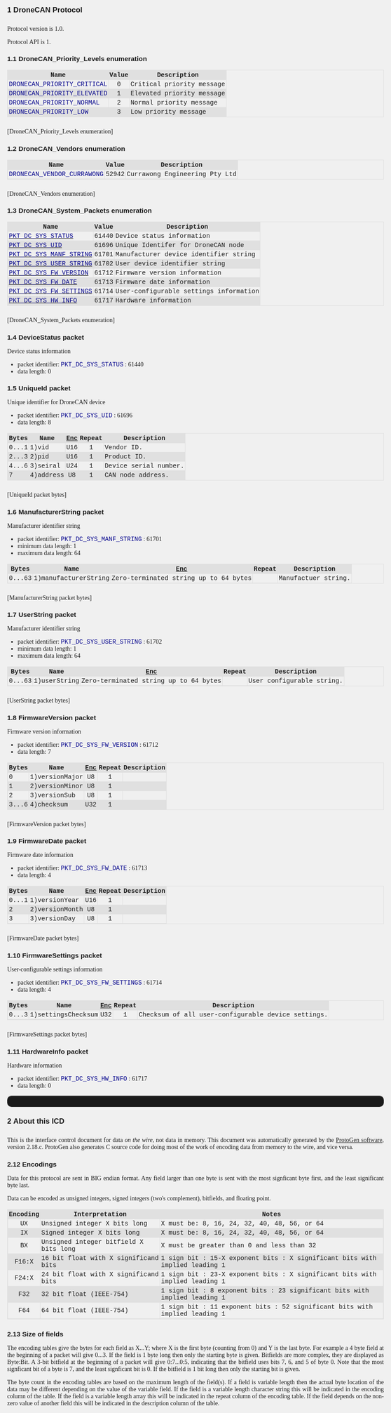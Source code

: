 <style>
    body {
        text-align:justify;
        max-width: 25cm;
        margin-left: auto;
        margin-right: auto;
        font-family: Georgia;
        counter-reset: h1counter h2counter  h3counter toc1counter toc2counter toc3counter;
     }

    table {
       border: 1px solid #e0e0e0;
       border-collapse: collapse;
       margin-bottom: 25px;
    }

    th, td {
        border: 1px solid #e0e0e0;
        font-family: Courier, monospace;
        font-size: 90%;
        padding: 2px;
    }

    /*
     * Alternate colors for the table, including the heading row
     */
    th {
    background-color: #e0e0e0   
    }
    tr:nth-child(even){background-color: #e0e0e0}

    h1, h2, h3, h4, h5 { font-family: Arial; }
    h1 { font-size:120%; margin-bottom: 25px; }
    h2 { font-size:110%; margin-bottom: 15px; }
    h3 { font-size:100%; margin-bottom: 10px;}
    h4, li { font-size:100%; }

    caption{ font-family:Arial; font-size:85%;}

    code, pre, .codelike {
        font-family: Courier, monospace;
        font-size: 100%;
        color: darkblue;
    }

    /*
     * Counters for the main headings
     */

    h1:before {
        counter-increment: h1counter;
        content: counter(h1counter) "\00a0 ";
    }
    h1 {
        counter-reset: h2counter;
    }
    
    h2:before {
        counter-increment: h2counter;
        content: counter(h1counter) "." counter(h2counter) "\00a0 ";
    }
    h2 {
        counter-reset: h3counter;
    }
    
    h3:before {
      counter-increment: h3counter;
      content: counter(h1counter) "." counter(h2counter) "." counter(h3counter) "\00a0 ";
    }

    /*
     * The document title, centered
     */
    doctitle {font-family: Arial; font-size:120%; font-weight: bold; margin-bottom:25px; text-align:center; display:block;}
    titlepagetext {text-align:center; display:block;}

    /*
     * The table of contents formatting
     */
    toctitle {font-family: Arial; font-size:120%; font-weight: bold; margin-bottom:25px; display:block;}
    toc1, toc2, toc3 {font-family: Arial; font-size:100%; margin-bottom:2px; display:block;}
    toc1 {text-indent: 0px;}
    toc2 {text-indent: 15px;}
    toc3 {text-indent: 30px;}
    
    toc1:before {
        content: counter(toc1counter) "\00a0 ";
        counter-increment: toc1counter;
    }
    toc1 {
        counter-reset: toc2counter;
    }
    
    toc2:before {
        content: counter(toc1counter) "." counter(toc2counter) "\00a0 ";
        counter-increment: toc2counter;
    }
    toc2 {
        counter-reset: toc3counter;
    }

    toc3:before {
      content: counter(toc1counter) "." counter(toc2counter) "." counter(toc3counter) "\00a0 ";
      counter-increment: toc3counter;
    }

    /* How it looks on a screen, notice the fancy hr blocks and lack of page breaks */
    @media screen {
      body {
        background-color: #f0f0f0;
      }
      .page-break { display: none; }
      hr { 
        height: 25px; 
        border-style: solid; 
        border-color: gray; 
        border-width: 1px 0 0 0; 
        border-radius: 10px; 
      } 
      hr:before { 
        display: block; 
        content: ""; 
        height: 25px; 
        margin-top: -26px; 
        border-style: solid; 
        border-color: gray; 
        border-width: 0 0 1px 0; 
        border-radius: 10px; 
      }
    }

    /* How it looks when printed, hr turned off, in favor of page breaks*/
    @media print {
      hr {display: none;}
      body {background-color: white;}
      .page-break{page-break-before: always;}
    }
</style>



# DroneCAN Protocol

 Protocol version is 1.0.

 Protocol API is 1.

## DroneCAN_Priority_Levels enumeration

| Name                         | Value | Description               |
| ---------------------------- | :---: | ------------------------- |
| `DRONECAN_PRIORITY_CRITICAL` | 0     | Critical priority message |
| `DRONECAN_PRIORITY_ELEVATED` | 1     | Elevated priority message |
| `DRONECAN_PRIORITY_NORMAL`   | 2     | Normal priority message   |
| `DRONECAN_PRIORITY_LOW`      | 3     | Low priority message      |
[<a name="DroneCAN_Priority_Levels"></a>DroneCAN_Priority_Levels enumeration]



## DroneCAN_Vendors enumeration

| Name                        | Value | Description                   |
| --------------------------- | :---: | ----------------------------- |
| `DRONECAN_VENDOR_CURRAWONG` | 52942 | Currawong Engineering Pty Ltd |
[<a name="DroneCAN_Vendors"></a>DroneCAN_Vendors enumeration]



## DroneCAN_System_Packets enumeration

| Name                                                | Value | Description                            |
| --------------------------------------------------- | :---: | -------------------------------------- |
| [`PKT_DC_SYS_STATUS`](#PKT_DC_SYS_STATUS)           | 61440 | Device status information              |
| [`PKT_DC_SYS_UID`](#PKT_DC_SYS_UID)                 | 61696 | Unique Identifer for DroneCAN node     |
| [`PKT_DC_SYS_MANF_STRING`](#PKT_DC_SYS_MANF_STRING) | 61701 | Manufacturer device identifier string  |
| [`PKT_DC_SYS_USER_STRING`](#PKT_DC_SYS_USER_STRING) | 61702 | User device identifier string          |
| [`PKT_DC_SYS_FW_VERSION`](#PKT_DC_SYS_FW_VERSION)   | 61712 | Firmware version information           |
| [`PKT_DC_SYS_FW_DATE`](#PKT_DC_SYS_FW_DATE)         | 61713 | Firmware date information              |
| [`PKT_DC_SYS_FW_SETTINGS`](#PKT_DC_SYS_FW_SETTINGS) | 61714 | User-configurable settings information |
| [`PKT_DC_SYS_HW_INFO`](#PKT_DC_SYS_HW_INFO)         | 61717 | Hardware information                   |
[<a name="DroneCAN_System_Packets"></a>DroneCAN_System_Packets enumeration]



## <a name="PKT_DC_SYS_STATUS"></a>DeviceStatus packet

Device status information

- packet identifier: `PKT_DC_SYS_STATUS` : 61440
- data length: 0


## <a name="PKT_DC_SYS_UID"></a>UniqueId packet

Unique identifier for DroneCAN device

- packet identifier: `PKT_DC_SYS_UID` : 61696
- data length: 8


| Bytes | Name      | [Enc](#Enc) | Repeat | Description           |
| ----- | --------- | :---------: | :----: | --------------------- |
| 0...1 | 1)vid     | U16         | 1      | Vendor ID.            |
| 2...3 | 2)pid     | U16         | 1      | Product ID.           |
| 4...6 | 3)seiral  | U24         | 1      | Device serial number. |
| 7     | 4)address | U8          | 1      | CAN node address.     |
[UniqueId packet bytes]


## <a name="PKT_DC_SYS_MANF_STRING"></a>ManufacturerString packet

Manufacturer identifier string

- packet identifier: `PKT_DC_SYS_MANF_STRING` : 61701
- minimum data length: 1
- maximum data length: 64


| Bytes  | Name                 | [Enc](#Enc)                           | Repeat | Description         |
| ------ | -------------------- | :-----------------------------------: | :----: | ------------------- |
| 0...63 | 1)manufacturerString | Zero-terminated string up to 64 bytes         || Manufactuer string. |
[ManufacturerString packet bytes]


## <a name="PKT_DC_SYS_USER_STRING"></a>UserString packet

Manufacturer identifier string

- packet identifier: `PKT_DC_SYS_USER_STRING` : 61702
- minimum data length: 1
- maximum data length: 64


| Bytes  | Name         | [Enc](#Enc)                           | Repeat | Description               |
| ------ | ------------ | :-----------------------------------: | :----: | ------------------------- |
| 0...63 | 1)userString | Zero-terminated string up to 64 bytes         || User configurable string. |
[UserString packet bytes]


## <a name="PKT_DC_SYS_FW_VERSION"></a>FirmwareVersion packet

Firmware version information

- packet identifier: `PKT_DC_SYS_FW_VERSION` : 61712
- data length: 7


| Bytes | Name           | [Enc](#Enc) | Repeat | Description |
| ----- | -------------- | :---------: | :----: | ----------- |
| 0     | 1)versionMajor | U8          | 1      |             |
| 1     | 2)versionMinor | U8          | 1      |             |
| 2     | 3)versionSub   | U8          | 1      |             |
| 3...6 | 4)checksum     | U32         | 1      |             |
[FirmwareVersion packet bytes]


## <a name="PKT_DC_SYS_FW_DATE"></a>FirmwareDate packet

Firmware date information

- packet identifier: `PKT_DC_SYS_FW_DATE` : 61713
- data length: 4


| Bytes | Name           | [Enc](#Enc) | Repeat | Description |
| ----- | -------------- | :---------: | :----: | ----------- |
| 0...1 | 1)versionYear  | U16         | 1      |             |
| 2     | 2)versionMonth | U8          | 1      |             |
| 3     | 3)versionDay   | U8          | 1      |             |
[FirmwareDate packet bytes]


## <a name="PKT_DC_SYS_FW_SETTINGS"></a>FirmwareSettings packet

User-configurable settings information

- packet identifier: `PKT_DC_SYS_FW_SETTINGS` : 61714
- data length: 4


| Bytes | Name               | [Enc](#Enc) | Repeat | Description                                        |
| ----- | ------------------ | :---------: | :----: | -------------------------------------------------- |
| 0...3 | 1)settingsChecksum | U32         | 1      | Checksum of all user-configurable device settings. |
[FirmwareSettings packet bytes]


## <a name="PKT_DC_SYS_HW_INFO"></a>HardwareInfo packet

Hardware information

- packet identifier: `PKT_DC_SYS_HW_INFO` : 61717
- data length: 0

<div class="page-break"></div>


----------------------------

# About this ICD

This is the interface control document for data *on the wire*, not data in memory. This document was automatically generated by the [ProtoGen software](https://github.com/billvaglienti/ProtoGen), version 2.18.c. ProtoGen also generates C source code for doing most of the work of encoding data from memory to the wire, and vice versa.

## Encodings

Data for this protocol are sent in BIG endian format. Any field larger than one byte is sent with the most signficant byte first, and the least significant byte last.

Data can be encoded as unsigned integers, signed integers (two's complement), bitfields, and floating point.

| <a name="Enc"></a>Encoding | Interpretation                        | Notes                                                                       |
| :--------------------------: | ------------------------------------- | --------------------------------------------------------------------------- |
| UX                           | Unsigned integer X bits long          | X must be: 8, 16, 24, 32, 40, 48, 56, or 64                                 |
| IX                           | Signed integer X bits long            | X must be: 8, 16, 24, 32, 40, 48, 56, or 64                                 |
| BX                           | Unsigned integer bitfield X bits long | X must be greater than 0 and less than 32                                   |
| F16:X                        | 16 bit float with X significand bits  | 1 sign bit : 15-X exponent bits : X significant bits with implied leading 1 |
| F24:X                        | 24 bit float with X significand bits  | 1 sign bit : 23-X exponent bits : X significant bits with implied leading 1 |
| F32                          | 32 bit float (IEEE-754)               | 1 sign bit : 8 exponent bits : 23 significant bits with implied leading 1   |
| F64                          | 64 bit float (IEEE-754)               | 1 sign bit : 11 exponent bits : 52 significant bits with implied leading 1  |

## Size of fields
The encoding tables give the bytes for each field as X...Y; where X is the first byte (counting from 0) and Y is the last byte. For example a 4 byte field at the beginning of a packet will give 0...3. If the field is 1 byte long then only the starting byte is given. Bitfields are more complex, they are displayed as Byte:Bit. A 3-bit bitfield at the beginning of a packet will give 0:7...0:5, indicating that the bitfield uses bits 7, 6, and 5 of byte 0. Note that the most signficant bit of a byte is 7, and the least signficant bit is 0. If the bitfield is 1 bit long then only the starting bit is given.

The byte count in the encoding tables are based on the maximum length of the field(s). If a field is variable length then the actual byte location of the data may be different depending on the value of the variable field. If the field is a variable length character string this will be indicated in the encoding column of the table. If the field is a variable length array this will be indicated in the repeat column of the encoding table. If the field depends on the non-zero value of another field this will be indicated in the description column of the table.

